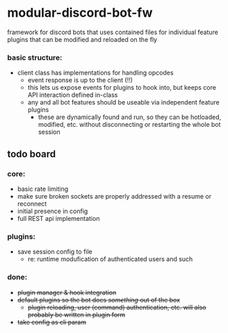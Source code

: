 # modular-discord-bot-fw
framework for discord bots that uses contained files for individual feature plugins that can be modified and reloaded on the fly

### basic structure:
* client class has implementations for handling opcodes
    * event response is up to the client (!!)
    * this lets us expose events for plugins to hook into, but keeps core API interaction defined in-class
    * any and all bot features should be useable via independent feature plugins
        * these are dynamically found and run, so they can be hotloaded, modified, etc. without disconnecting or restarting the whole bot session

## todo board

### core:
* basic rate limiting
* make sure broken sockets are properly addressed with a resume or reconnect
* initial presence in config
* full REST api implementation

### plugins:
* save session config to file
    * re: runtime modufication of authenticated users and such

### done:
* ~~plugin manager & hook integration~~
* ~~default plugins so the bot does _something_ out of the box~~
    * ~~plugin reloading, user (command) authentication, etc. will also probably be written in plugin form~~
* ~~take config as cli param~~